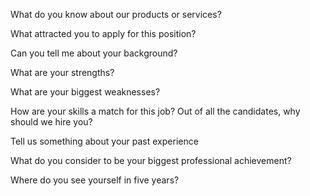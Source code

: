What do you know about our products or services?

What attracted you to apply for this position?






Can you tell me about your background?

What are your strengths?

What are your biggest weaknesses?

How are your skills a match for this job?
Out of all the candidates, why should we hire you?





Tell us something about your past experience

What do you consider to be your biggest professional achievement?


Where do you see yourself in five years?
